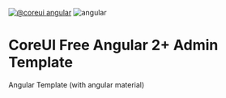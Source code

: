 [![@coreui angular](https://img.shields.io/badge/@coreui%20-angular-lightgrey.svg?style=flat-square)](https://github.com/coreui/angular)
![angular](https://img.shields.io/badge/angular-^9.1.1-lightgrey.svg?style=flat-square&logo=angular)  

# CoreUI Free Angular 2+ Admin Template 

Angular Template (with angular material)
